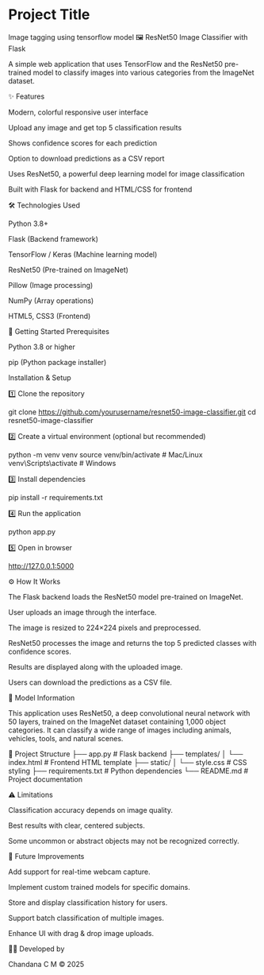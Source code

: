 # Project Title
Image tagging using tensorflow model
🖼️ ResNet50 Image Classifier with Flask

A simple web application that uses TensorFlow and the ResNet50 pre-trained model to classify 
images into various categories from the ImageNet dataset.

✨ Features

Modern, colorful responsive user interface

Upload any image and get top 5 classification results

Shows confidence scores for each prediction

Option to download predictions as a CSV report

Uses ResNet50, a powerful deep learning model for image classification

Built with Flask for backend and HTML/CSS for frontend

🛠️ Technologies Used

Python 3.8+

Flask (Backend framework)

TensorFlow / Keras (Machine learning model)

ResNet50 (Pre-trained on ImageNet)

Pillow (Image processing)

NumPy (Array operations)

HTML5, CSS3 (Frontend)

🚀 Getting Started
Prerequisites

Python 3.8 or higher

pip (Python package installer)

Installation & Setup

1️⃣ Clone the repository

git clone https://github.com/yourusername/resnet50-image-classifier.git
cd resnet50-image-classifier


2️⃣ Create a virtual environment (optional but recommended)

python -m venv venv
source venv/bin/activate   # Mac/Linux
venv\Scripts\activate      # Windows


3️⃣ Install dependencies

pip install -r requirements.txt


4️⃣ Run the application

python app.py


5️⃣ Open in browser

http://127.0.0.1:5000

⚙️ How It Works

The Flask backend loads the ResNet50 model pre-trained on ImageNet.

User uploads an image through the interface.

The image is resized to 224×224 pixels and preprocessed.

ResNet50 processes the image and returns the top 5 predicted classes with confidence scores.

Results are displayed along with the uploaded image.

Users can download the predictions as a CSV file.

📄 Model Information

This application uses ResNet50, a deep convolutional neural network with 50 layers, trained on 
the ImageNet dataset containing 1,000 object categories.
It can classify a wide range of images including animals, vehicles, tools, and natural scenes.

📂 Project Structure
├── app.py                # Flask backend
├── templates/
│   └── index.html         # Frontend HTML template
├── static/
│   └── style.css          # CSS styling
├── requirements.txt       # Python dependencies
└── README.md              # Project documentation

⚠️ Limitations

Classification accuracy depends on image quality.

Best results with clear, centered subjects.

Some uncommon or abstract objects may not be recognized correctly.

🔮 Future Improvements

Add support for real-time webcam capture.

Implement custom trained models for specific domains.

Store and display classification history for users.

Support batch classification of multiple images.

Enhance UI with drag & drop image uploads.

👨‍💻 Developed by

Chandana C M © 2025

